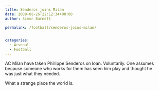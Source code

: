 ```yaml
---
title: Senderos joins Milan
date: 2008-08-26T22:12:34+00:00
author: Simon Barnett

permalink: /football/senderos-joins-milan/


categories:
  - Arsenal
  - Football
---
```

AC Milan have taken Phillippe Senderos on loan. Voluntarily. One assumes because someone who works for them has seen him play and thought he was just what they needed.

What a strange place the world is.
